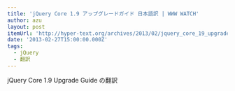 ```yaml
---
title: 'jQuery Core 1.9 アップグレードガイド 日本語訳 | WWW WATCH'
author: azu
layout: post
itemUrl: 'http://hyper-text.org/archives/2013/02/jquery_core_19_upgrade_guide_ja.shtml'
date: '2013-02-27T15:00:00.000Z'
tags:
  - jQuery
  - 翻訳
---
```

jQuery Core 1.9 Upgrade Guide の翻訳
